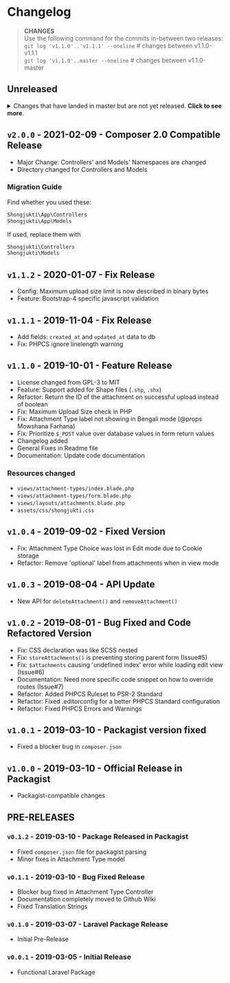 # Changelog

> **CHANGES**<br>
> Use the following command for the commits in-between two releases:<br>
> `git log 'v1.1.0'..'v1.1.1' --oneline` # changes between v1.1.0-v1.1.1<br>
> `git log 'v1.1.0'..master --oneline` # changes between v1.1.0-master

## Unreleased

<details>
  <summary>
    Changes that have landed in master but are not yet released.
    <strong>Click to see more</strong>.
  </summary>

* Nothing for now :)

</details>

## `v2.0.0` - 2021-02-09 - Composer 2.0 Compatible Release

* Major Change: Controllers' and Models' Namespaces are changed
* Directory changed for Controllers and Models

### Migration Guide

Find whether you used these:

```php
Shongjukti\App\Controllers
Shongjukti\App\Models
```

If used, replace them with

```php
Shongjukti\Controllers
Shongjukti\Models
```

## `v1.1.2` - 2020-01-07 - Fix Release

* Config: Maximum upload size limit is now described in binary bytes
* Feature: Bootstrap-4 specific javascript validation

## `v1.1.1` - 2019-11-04 - Fix Release

* Add fields: `created_at` and `updated_at` data to db
* Fix: PHPCS ignore linelength warning

## `v1.1.0` - 2019-10-01 - Feature Release

* License changed from GPL-3 to MIT
* Feature: Support added for Shape files (`.shp`, `.shx`)
* Refactor: Return the ID of the attachment on successful upload instead of boolean
* Fix: Maximum Upload Size check in PHP
* Fix: Attachment Type label not showing in Bengali mode (@props Mowshana Farhana)
* Fix: Prioritize `$_POST` value over database values in form return values
* Changelog added
* General Fixes in Readme file
* Documentation: Update code documentation

### Resources changed

* `views/attachment-types/index.blade.php`
* `views/attachment-types/form.blade.php`
* `views/layouts/attachments.blade.php`
* `assets/css/shongjukti.css`

## `v1.0.4` - 2019-09-02 - Fixed Version

* Fix: Attachment Type Choice was lost in Edit mode due to Cookie storage
* Refactor: Remove 'optional' label from attachments when in view mode

## `v1.0.3` - 2019-08-04 - API Update

* New API for `deleteAttachment()` and `removeAttachment()`

## `v1.0.2` - 2019-08-01 - Bug Fixed and Code Refactored Version

* Fix: CSS declaration was like SCSS nested
* Fix: `storeAttachments()` is preventing storing parent form (Issue#5)
* Fix: `$attachments` causing 'undefined index' error while loading edit view (Issue#6)
* Documentation: Need more specific code snippet on how to override routes (Issue#7)
* Refactor: Added PHPCS Ruleset to PSR-2 Standard
* Refactor: Fixed .editorconfig for a better PHPCS Standard configuration
* Refactor: Fixed PHPCS Errors and Warnings

## `v1.0.1` - 2019-03-10 - Packagist version fixed

* Fixed a blocker bug in `composer.json`

## `v1.0.0` - 2019-03-10 - Official Release in Packagist

* Packagist-compatible changes

## PRE-RELEASES

### `v0.1.2` - 2019-03-10 - Package Released in Packagist

* Fixed `composer.json` file for packagist parsing
* Minor fixes in Attachment Type model

### `v0.1.1` - 2019-03-10 - Bug Fixed Release

* Blocker bug fixed in Attachment Type Controller
* Documentation completely moved to Github Wiki
* Fixed Translation Strings

### `v0.1.0` - 2019-03-07 - Laravel Package Release

* Initial Pre-Release

### `v0.0.1` - 2019-03-05 - Initial Release

* Functional Laravel Package
